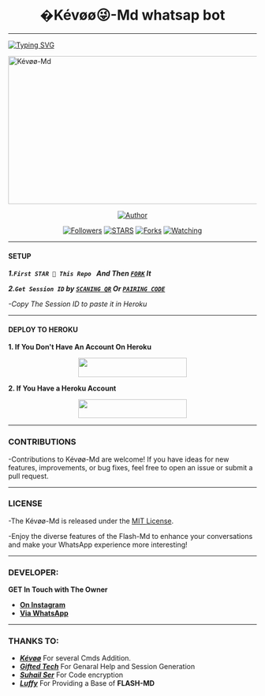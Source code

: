<h1 align="center"> �Kévøø😜-Md whatsap bot </h1>
<p align="center">  
  
***
  
<a href="https://git.io/typing-svg"><img src="https://readme-typing-svg.demolab.com?font=Blue+Ops+One&size=50&pause=1000&color=1BAFBAFF&center=true&width=910&height=100&lines=THANKS FOR CHOOSING +Kévøø-MD;MULTI+DEVICE+WHATSAPP+BOT;CREATED+BY+Kévøø+TECH;RELEASED+23.5.2024" alt="Typing SVG" /></a>
  </p>
    <img alt="Kévøø-Md" width="700" height="300" src="https://telegra.ph/file/88ad273e040f262fe69ad.jpg">
<p align="center">
<p align="center">
<a href="https://github.com/kevoomedia/K-v--Md.git"><img title="Author" src="https://img.shields.io/badge/Kévøø_MD-black?style=for-the-badge&logo=github"></a>
<p/>
<p align="center">
<a href="https://github.com/franceking1?tab=followers"><img title="Followers" src="https://img.shields.io/github/followers/franceking1?label=Followers&style=social"></a>
<a href="https://github.com/kevoomedia/K-v--Md.git/stargazers/"><img title="STARS" src="https://img.shields.io/github/stars/franceking1/Flash-Md?&style=social"></a>
<a href="https://github.com/franceking1/Flash-Md/network/members"><img title="Forks" src="https://img.shields.io/github/forks/franceking1/Flash-Md?style=social"></a>
<a href="https://github.com/franceking1/Flash-Md/watchers"><img title="Watching" src="https://img.shields.io/github/watchers/franceking1/Flash-Md?label=Watching&style=social"></a>
  
***

#### SETUP 

***1.`First STAR 🌟 This Repo ` And Then [`FORK`](https://github.com/kevoomedia/Flash-Md.git) It***

***2.`Get Session ID` by [`SCANING QR`](https://flash-md-qr.onrender.com) Or [`PAIRING CODE`](https://flash-md-z6lm.onrender.com/pair)***

*-Copy The Session ID to paste it in Heroku*

***

#### DEPLOY TO HEROKU 
**1. If You Don't Have An Account On Heroku**
    <br>
<p align="center"><a href="https://signup.heroku.com">
 <img src="https://img.shields.io/badge/Create%20Account%20Now-blue?style=for-the-badge&logo=heroku" width="220" height="38.45"/></a></p>

**2. If You Have a Heroku Account**
    <br>
<p align="center"><a href="https://dashboard.heroku.com/new?template=https://github.com/kevoomedia/K-v--Md"> <img src="https://img.shields.io/badge/DEPLOY%20NOW-blue?style=for-the-badge&logo=heroku" width="220" height="38.45"/></a></p>


***


### CONTRIBUTIONS 
-Contributions to Kévøø-Md are welcome! If you have ideas for new features, improvements, or bug fixes, feel free to open an issue or submit a pull request.

***

### LICENSE 
-The Kévøø-Md is released under the [MIT License](https://opensource.org/licenses/MIT).

-Enjoy the diverse features of the Flash-Md  to enhance your conversations and make your WhatsApp experience more interesting!

***
### DEVELOPER:
**GET In Touch with The Owner**
- [**On Instagram**](https://instagram.com/france.king1)
- [**Via WhatsApp**](https://wa.me/255694854739)

***

### THANKS TO:
- [***Kévøø***](https://github.com/kevoomedia/K-v--Md.git) For several Cmds Addition.
- [***Gifted Tech***](https://github.com/giftedtechnexus) For Genaral Help and Session Generation
- [***Suhail Ser***](https://github.com/SuhailTechInfo) For Code encryption 
- [***Luffy***](https://github.com/Luffy2ndAccount) For Providing a Base of **FLASH-MD**
